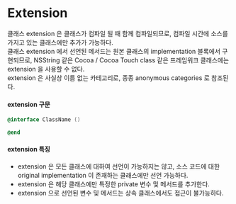 # Extension

클래스 extension 은 클래스가 컴파일 될 때 함께 컴파일되므로, 컴파일 시간에 소스를 가지고 있는 클래스에만 추가가 가능하다.<br>
클래스 extension 에서 선언된 메서드는 원본 클래스의 implementation 블록에서 구현되므로, NSString 같은 Cocoa / Cocoa Touch class 같은 프레임워크 클래스에는 extension 을 사용할 수 없다.<br>
extension 은 사실상 이름 없는 카테고리로, 종종 anonymous categories 로 참조된다.<br>

#### extension  구문
```objective-c
@interface ClassName ()

@end
```

#### extension 특징
- extension 은 모든 클래스에 대하여 선언이 가능하지는 않고, 소스 코드에 대한 original implementation 이 존재하는 클래스에만 선언 가능하다.
- extension 은 해당 클래스에만 특정한 private 변수 및 메서드를 추가한다.
- extension 으로 선언된 변수 및 메서드는 상속 클래스에서도 접근이 불가능하다.
